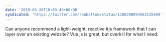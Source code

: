 ```yaml
---
date: '2019-03-20T10:03:46+00:00'
syndicated: 'https://twitter.com/roobottom/status/1108308894563135489'
---
```

Can anyone recommend a light-weight, reactive #js framework that I can layer over an existing website? Vue.js is great, but overkill for what I need.
